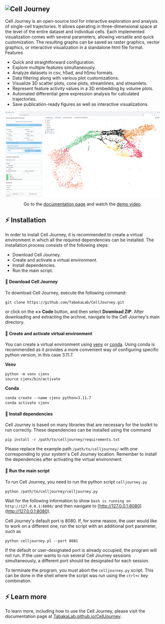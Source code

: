 ## Cell Journey <img src="https://raw.githubusercontent.com/TabakaLab/CellJourney/refs/heads/main/assets/favicon.ico" align="left"> 

Cell Journey is an open-source tool for interactive exploration and analysis of single-cell trajectories. It allows operating in three-dimensional space at the level of the entire dataset and individual cells. Each implemented visualization comes with several parameters, allowing versatile and quick customization. The resulting graphs can be saved as raster graphics, vector graphics, or interactive visualization in a standalone html file format.
Features

 - Quick and straightforward configuration.
 - Explore multiple features simultaneously.
 - Analyze datasets in csv, h5ad, and h5mu formats.
 - Data filtering along with various plot customizations.
 - Visualize 3D scatter plots, cone plots, streamlines, and streamlets.
 - Represent feature activity values in a 3D embedding by volume plots.
 - Automated differential gene expression analysis for calculated trajectories.
 - Save publication-ready figures as well as interactive visualizations.

<p align="center"><img src="https://raw.githubusercontent.com/TabakaLab/CellJourney/refs/heads/main/assets/demo.gif" width="750px" align="center"></p>
<p align="center">Go to the <a href="https://tabakalab.github.io/CellJourney">documentation page</a> and watch the <a href="https://tabakalab.github.io/CellJourney/assets/demo2.webm">demo video</a>.</p>

## ⚡ Installation

In order to install Cell Journey, it is recommended to create a virtual environment in which all the required dependencies can be installed. The installation process consists of the following steps:

 - Download Cell Journey.
 - Create and activate a virtual environment.
 - Install dependencies.
 - Run the main script.

#### 🔅 Download Cell Journey
To download Cell Journey, execute the following command:
```
git clone https://github.com/TabakaLab/CellJourney.git
```
or click on the **<> Code** button, and then select **Download ZIP**. After downloading and extracting the archive, navigate to the Cell Journey's main directory.

#### 🔅 Create and activate virtual environment
You can create a virtual environment using [venv](https://docs.python.org/3/library/venv.html) or [conda](https://conda.io/projects/conda/en/latest/user-guide/tasks/manage-environments.html). Using conda is recommended as it provides a more convenient way of configuring specific python version, in this case 3.11.7.

**Venv**
```
python -m venv cjenv
source cjenv/bin/activate
```
**Conda**
```
conda create --name cjenv python=3.11.7
conda activate cjenv
```

#### 🔅 Install dependencies
Cell Journey is based on many libraries that are necessary for the toolkit to run correctly. These dependencies can be installed using the command
```
pip install -r /path/to/celljourney/requirements.txt
```
Please replace the example path `/path/to/celljourney/` with one corresponding to your system's Cell Journey location. Remember to install the dependencies after activating the virtual environment.

#### 🔅 Run the main script
To run Cell Journey, you need to run the python script `celljourney.py`
```
python /path/to/celljourney/celljourney.py
```
Wait for the following information to show `Dash is running on http://127.0.0.1:8080/` and then navigate to [http://127.0.0.1:8080](http://127.0.0.1:8080).

Cell Journey's default port is 8080. If, for some reason, the user would like to work on a different one, run the script with an additional port parameter, such as
```
python celljourney.pl --port 8081
```
If the default or user-designated port is already occupied, the program will not run. If the user wants to run several Cell Journey sessions simultaneously, a different port should be designated for each session.

To terminate the program, you must abort the `celljourney.py` script. This can be done in the shell where the script was run using the `ctrl+c` key combination.

## ⚡ Learn more

To learn more, including how to use the Cell Journey, please visit the documentation page at [TabakaLab.github.io/CellJourney](https://TabakaLab.github.io/CellJourney).

